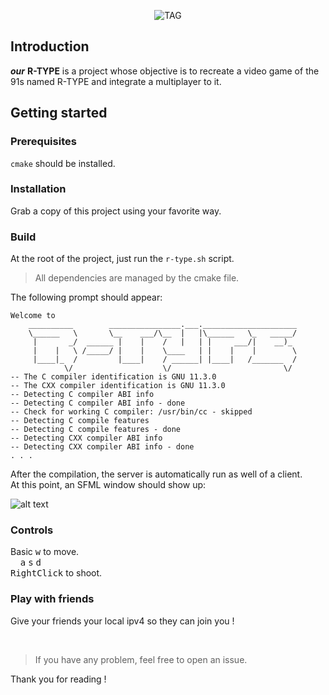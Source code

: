 <p align="center"><img src="https://i.postimg.cc/FRVVjzbF/500px-R-Type-Logo.png" alt="TAG"></p>

## Introduction 

***our*** **R-TYPE** is a project whose objective is to recreate a video game of the 91s named R-TYPE
and integrate a multiplayer to it.

## Getting started

### Prerequisites

`cmake` should be installed.

### Installation

Grab a copy of this project using your favorite way.

### Build


At the root of the project, just run the `r-type.sh` script.  

> All dependencies are managed by the cmake file.  

The following prompt should appear:
```
Welcome to  
    __________        ________________.___._____________________
    \______   \       \__    ___/\__  |   |\______   \_   _____/
     |       _/  ______ |    |    /   |   | |     ___/|    __)_
     |    |   \ /_____/ |    |    \____   | |    |    |        \
     |____|_  /         |____|    / ______| |____|   /_______  /
            \/                    \/                         \/
-- The C compiler identification is GNU 11.3.0
-- The CXX compiler identification is GNU 11.3.0
-- Detecting C compiler ABI info
-- Detecting C compiler ABI info - done
-- Check for working C compiler: /usr/bin/cc - skipped
-- Detecting C compile features
-- Detecting C compile features - done
-- Detecting CXX compiler ABI info
-- Detecting CXX compiler ABI info - done
. . .
```

After the compilation, the server is automatically run as well of a client.  
At this point, an SFML window should show up:

![alt text](https://i.postimg.cc/FzJSK6B5/Screenshot-from-2022-10-31-12-10-13.png)

### Controls
Basic <kbd>w</kbd> to move.  
&nbsp;&nbsp;&nbsp;&nbsp;<kbd>a</kbd> <kbd>s</kbd> <kbd>d</kbd>  
<kbd>RightClick</kbd> to shoot.

### Play with friends
Give your friends your local ipv4 so they can join you !

<br>

> If you have any problem, feel free to open an issue. 

Thank you for reading !

